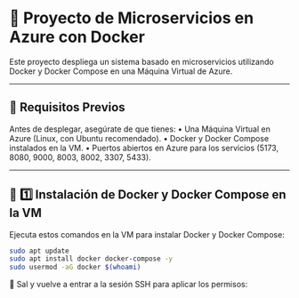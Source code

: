 # 🚀 Proyecto de Microservicios en Azure con Docker
Este proyecto despliega un sistema basado en microservicios utilizando Docker y Docker Compose en una Máquina Virtual de Azure.

---

## 📌 Requisitos Previos
Antes de desplegar, asegúrate de que tienes:
	•	Una Máquina Virtual en Azure (Linux, con Ubuntu recomendado).
	•	Docker y Docker Compose instalados en la VM.
	•	Puertos abiertos en Azure para los servicios (5173, 8080, 9000, 8003, 8002, 3307, 5433).
 
---

## 🔧 1️⃣ Instalación de Docker y Docker Compose en la VM
Ejecuta estos comandos en la VM para instalar Docker y Docker Compose:

```bash
sudo apt update
sudo apt install docker docker-compose -y
sudo usermod -aG docker $(whoami)
```
📌 Sal y vuelve a entrar a la sesión SSH para aplicar los permisos:
